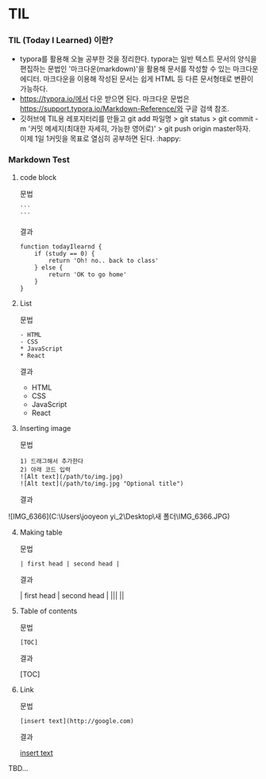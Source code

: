 # TIL

  

### TIL (Today I Learned) 이란?

* typora를 활용해 오늘 공부한 것을 정리한다. typora는 일반 텍스트 문서의 양식을 편집하는 문법인 '마크다운(markdown)'을 활용해 문서를 작성할 수 있는 마크다운 에디터. 마크다운을 이용해 작성된 문서는 쉽게 HTML 등 다른 문서형태로 변환이 가능하다. 
* https://typora.io/에서 다운 받으면 된다. 마크다운 문법은 https://support.typora.io/Markdown-Reference/와 구글 검색 참조. 
* 깃허브에 TIL용 레포지터리를 만들고 git add 파일명 > git status > git commit -m '커밋 메세지(최대한 자세히, 가능한 영어로)' > git push origin master하자. 이제 1일 1커밋을 목표로 열심히 공부하면 된다.  :happy:



### Markdown Test

1. code block

   문법

   ```
   ​```
   ​```
   ```

   결과

   ```
   function todayIlearnd {
       if (study == 0) {
           return 'Oh! no.. back to class'
       } else {
           return 'OK to go home'
       }
   }
   ```

   



2. List

   문법

   ```
   - HTML
   - CSS
   * JavaScript
   * React
   ```

   결과

   - HTML
   - CSS
   - JavaScript
   - React



3. Inserting image

   문법

   ```
   1) 드래그해서 추가한다
   2) 아래 코드 입력
   ![Alt text](/path/to/img.jpg)
   ![Alt text](/path/to/img.jpg "Optional title")
   ```

   결과

![IMG_6366](C:\Users\jooyeon yi_2\Desktop\새 폴더\IMG_6366.JPG)



4. Making table

   문법

   ```
   | first head | second head |
   ```

   결과

   | first head | second head |
   |||
   ||

   

5. Table of contents

   문법

   ```
   [TOC]
   ```

   결과

   [TOC]




6. Link

   문법

   ```
   [insert text](http://google.com)
   ```

   결과

   [insert text](http://google.com)

   



TBD...

